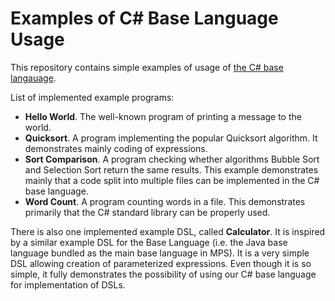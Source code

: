 # Examples of C# Base Language Usage

This repository contains simple examples of usage of
[the C# base langauage](https://github.com/vaclav/mpscs).

List of implemented example programs:
- **Hello World**. The well-known program of printing a message to the world.
- **Quicksort**. A program implementing the popular Quicksort algorithm. It demonstrates mainly
coding of expressions.
- **Sort Comparison**. A program checking whether algorithms Bubble Sort and Selection Sort return
the same results. This example demonstrates mainly that a code split into multiple files can be
implemented in the C# base language.
- **Word Count**. A program counting words in a file. This demonstrates primarily that the C#
standard library can be properly used.

There is also one implemented example DSL, called **Calculator**. It is inspired by a similar
example DSL for the Base Language (i.e. the Java base language bundled as the main base language
in MPS). It is a very simple DSL allowing creation of parameterized expressions. Even though
it is so simple, it fully demonstrates the possibility of using our C# base language for
implementation of DSLs.

